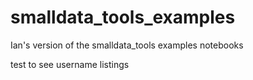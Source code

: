 # smalldata_tools_examples
Ian's version of the smalldata_tools examples notebooks

test to see username listings
